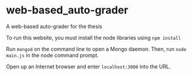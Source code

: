# web-based_auto-grader
A web-based auto-grader for the thesis

To run this website, you must install the node libraries using `npm install`

Run `mongod` on the command line to open a Mongo daemon. 
Then, run `node main.js` in the node command prompt.

Open up an Internet browser and enter `localhost:3000` into the URL.
